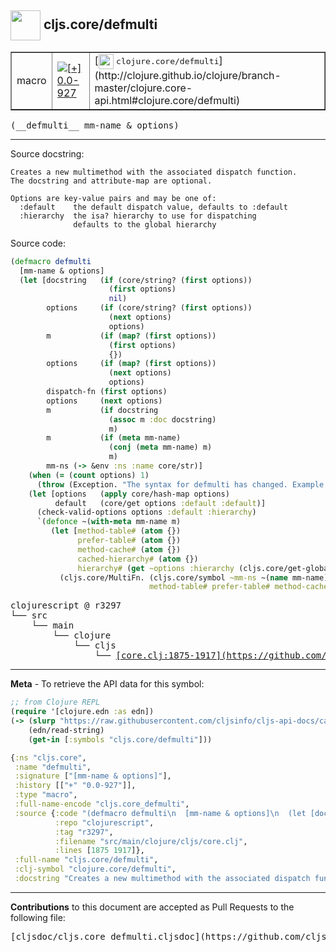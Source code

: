 ## <img width="48px" valign="middle" src="http://i.imgur.com/Hi20huC.png"> cljs.core/defmulti

 <table border="1">
<tr>

<td>macro</td>
<td><a href="https://github.com/cljsinfo/cljs-api-docs/tree/0.0-927"><img valign="middle" alt="[+] 0.0-927" src="https://img.shields.io/badge/+-0.0--927-lightgrey.svg"></a> </td>
<td>
[<img height="24px" valign="middle" src="http://i.imgur.com/1GjPKvB.png"> <samp>clojure.core/defmulti</samp>](http://clojure.github.io/clojure/branch-master/clojure.core-api.html#clojure.core/defmulti)
</td>
</tr>
</table>

 <samp>
(__defmulti__ mm-name & options)<br>
</samp>

---




Source docstring:

```
Creates a new multimethod with the associated dispatch function.
The docstring and attribute-map are optional.

Options are key-value pairs and may be one of:
  :default    the default dispatch value, defaults to :default
  :hierarchy  the isa? hierarchy to use for dispatching
              defaults to the global hierarchy
```

Source code:

```clj
(defmacro defmulti
  [mm-name & options]
  (let [docstring   (if (core/string? (first options))
                      (first options)
                      nil)
        options     (if (core/string? (first options))
                      (next options)
                      options)
        m           (if (map? (first options))
                      (first options)
                      {})
        options     (if (map? (first options))
                      (next options)
                      options)
        dispatch-fn (first options)
        options     (next options)
        m           (if docstring
                      (assoc m :doc docstring)
                      m)
        m           (if (meta mm-name)
                      (conj (meta mm-name) m)
                      m)
        mm-ns (-> &env :ns :name core/str)] 
    (when (= (count options) 1)
      (throw (Exception. "The syntax for defmulti has changed. Example: (defmulti name dispatch-fn :default dispatch-value)")))
    (let [options   (apply core/hash-map options)
          default   (core/get options :default :default)]
      (check-valid-options options :default :hierarchy)
      `(defonce ~(with-meta mm-name m)
         (let [method-table# (atom {})
               prefer-table# (atom {})
               method-cache# (atom {})
               cached-hierarchy# (atom {})
               hierarchy# (get ~options :hierarchy (cljs.core/get-global-hierarchy))]
           (cljs.core/MultiFn. (cljs.core/symbol ~mm-ns ~(name mm-name)) ~dispatch-fn ~default hierarchy#
                               method-table# prefer-table# method-cache# cached-hierarchy#))))))
```

 <pre>
clojurescript @ r3297
└── src
    └── main
        └── clojure
            └── cljs
                └── <ins>[core.clj:1875-1917](https://github.com/clojure/clojurescript/blob/r3297/src/main/clojure/cljs/core.clj#L1875-L1917)</ins>
</pre>


---

__Meta__ - To retrieve the API data for this symbol:

```clj
;; from Clojure REPL
(require '[clojure.edn :as edn])
(-> (slurp "https://raw.githubusercontent.com/cljsinfo/cljs-api-docs/catalog/cljs-api.edn")
    (edn/read-string)
    (get-in [:symbols "cljs.core/defmulti"]))
```

```clj
{:ns "cljs.core",
 :name "defmulti",
 :signature ["[mm-name & options]"],
 :history [["+" "0.0-927"]],
 :type "macro",
 :full-name-encode "cljs.core_defmulti",
 :source {:code "(defmacro defmulti\n  [mm-name & options]\n  (let [docstring   (if (core/string? (first options))\n                      (first options)\n                      nil)\n        options     (if (core/string? (first options))\n                      (next options)\n                      options)\n        m           (if (map? (first options))\n                      (first options)\n                      {})\n        options     (if (map? (first options))\n                      (next options)\n                      options)\n        dispatch-fn (first options)\n        options     (next options)\n        m           (if docstring\n                      (assoc m :doc docstring)\n                      m)\n        m           (if (meta mm-name)\n                      (conj (meta mm-name) m)\n                      m)\n        mm-ns (-> &env :ns :name core/str)] \n    (when (= (count options) 1)\n      (throw (Exception. \"The syntax for defmulti has changed. Example: (defmulti name dispatch-fn :default dispatch-value)\")))\n    (let [options   (apply core/hash-map options)\n          default   (core/get options :default :default)]\n      (check-valid-options options :default :hierarchy)\n      `(defonce ~(with-meta mm-name m)\n         (let [method-table# (atom {})\n               prefer-table# (atom {})\n               method-cache# (atom {})\n               cached-hierarchy# (atom {})\n               hierarchy# (get ~options :hierarchy (cljs.core/get-global-hierarchy))]\n           (cljs.core/MultiFn. (cljs.core/symbol ~mm-ns ~(name mm-name)) ~dispatch-fn ~default hierarchy#\n                               method-table# prefer-table# method-cache# cached-hierarchy#))))))",
          :repo "clojurescript",
          :tag "r3297",
          :filename "src/main/clojure/cljs/core.clj",
          :lines [1875 1917]},
 :full-name "cljs.core/defmulti",
 :clj-symbol "clojure.core/defmulti",
 :docstring "Creates a new multimethod with the associated dispatch function.\nThe docstring and attribute-map are optional.\n\nOptions are key-value pairs and may be one of:\n  :default    the default dispatch value, defaults to :default\n  :hierarchy  the isa? hierarchy to use for dispatching\n              defaults to the global hierarchy"}

```

---

__Contributions__ to this document are accepted as Pull Requests to the following file:

 <pre>
[cljsdoc/cljs.core_defmulti.cljsdoc](https://github.com/cljsinfo/cljs-api-docs/blob/master/cljsdoc/cljs.core_defmulti.cljsdoc)
</pre>

